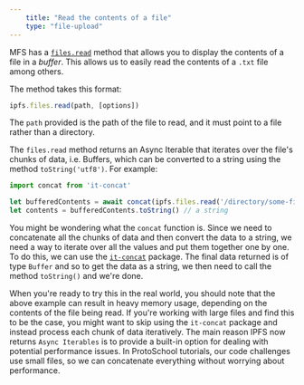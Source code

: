 ```yaml
---
    title: "Read the contents of a file"
    type: "file-upload"
---
```


MFS has a [`files.read`](https://github.com/ipfs/interface-js-ipfs-core/blob/master/SPEC/FILES.md#filesread) method that allows you to display the contents of a file in a *buffer*. This allows us to easily read the contents of a `.txt` file among others.

The method takes this format:

```js
ipfs.files.read(path, [options])
```

The `path` provided is the path of the file to read, and it must point to a file rather than a directory.

The `files.read` method returns an Async Iterable that iterates over the file's chunks of data, i.e. Buffers, which can be converted to a string using the method `toString('utf8')`. For example:

```js
import concat from 'it-concat'

let bufferedContents = await concat(ipfs.files.read('/directory/some-file.txt'))  // a buffer
let contents = bufferedContents.toString() // a string
```

You might be wondering what the `concat` function is.
Since we need to concatenate all the chunks of data and then convert the data to a string, we need a way to iterate over all the values and put them together one by one. To do this, we can use the [`it-concat`](https://www.npmjs.com/package/it-concat) package.
The final data returned is of type `Buffer` and so to get the data as a string, we then need to call the method `toString()` and we're done.

When you're ready to try this in the real world, you should note that the above example can result in heavy memory usage, depending on the contents of the file being read. If you're working with large files and find this to be the case, you might want to skip using the `it-concat` package and instead process each chunk of data iteratively. The main reason IPFS now returns `Async Iterables` is to provide a built-in option for dealing with potential performance issues.
In ProtoSchool tutorials, our code challenges use small files, so we can concatenate everything without worrying about performance.
